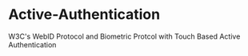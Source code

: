 # Active-Authentication

W3C's WebID Protocol and Biometric Protcol with Touch Based Active Authentication

##
